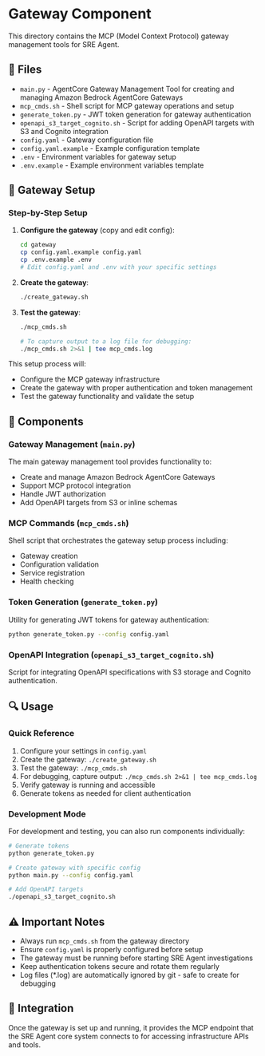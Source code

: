 # Gateway Component

This directory contains the MCP (Model Context Protocol) gateway management tools for SRE Agent.

## 📁 Files

- `main.py` - AgentCore Gateway Management Tool for creating and managing Amazon Bedrock AgentCore Gateways
- `mcp_cmds.sh` - Shell script for MCP gateway operations and setup
- `generate_token.py` - JWT token generation for gateway authentication
- `openapi_s3_target_cognito.sh` - Script for adding OpenAPI targets with S3 and Cognito integration
- `config.yaml` - Gateway configuration file
- `config.yaml.example` - Example configuration template
- `.env` - Environment variables for gateway setup
- `.env.example` - Example environment variables template

## 🚀 Gateway Setup

### Step-by-Step Setup

1. **Configure the gateway** (copy and edit config):
   ```bash
   cd gateway
   cp config.yaml.example config.yaml
   cp .env.example .env
   # Edit config.yaml and .env with your specific settings
   ```

2. **Create the gateway**:
   ```bash
   ./create_gateway.sh
   ```

3. **Test the gateway**:
   ```bash
   ./mcp_cmds.sh
   
   # To capture output to a log file for debugging:
   ./mcp_cmds.sh 2>&1 | tee mcp_cmds.log
   ```

This setup process will:
- Configure the MCP gateway infrastructure
- Create the gateway with proper authentication and token management
- Test the gateway functionality and validate the setup

## 🔧 Components

### Gateway Management (`main.py`)
The main gateway management tool provides functionality to:
- Create and manage Amazon Bedrock AgentCore Gateways
- Support MCP protocol integration
- Handle JWT authorization
- Add OpenAPI targets from S3 or inline schemas

### MCP Commands (`mcp_cmds.sh`)
Shell script that orchestrates the gateway setup process including:
- Gateway creation
- Configuration validation
- Service registration
- Health checking

### Token Generation (`generate_token.py`)
Utility for generating JWT tokens for gateway authentication:
```bash
python generate_token.py --config config.yaml
```

### OpenAPI Integration (`openapi_s3_target_cognito.sh`)
Script for integrating OpenAPI specifications with S3 storage and Cognito authentication.

## 🔍 Usage

### Quick Reference
1. Configure your settings in `config.yaml`
2. Create the gateway: `./create_gateway.sh`
3. Test the gateway: `./mcp_cmds.sh`
4. For debugging, capture output: `./mcp_cmds.sh 2>&1 | tee mcp_cmds.log`
5. Verify gateway is running and accessible
6. Generate tokens as needed for client authentication

### Development Mode
For development and testing, you can also run components individually:

```bash
# Generate tokens
python generate_token.py

# Create gateway with specific config
python main.py --config config.yaml

# Add OpenAPI targets
./openapi_s3_target_cognito.sh
```

## ⚠️ Important Notes

- Always run `mcp_cmds.sh` from the gateway directory
- Ensure `config.yaml` is properly configured before setup
- The gateway must be running before starting SRE Agent investigations
- Keep authentication tokens secure and rotate them regularly
- Log files (*.log) are automatically ignored by git - safe to create for debugging

## 🔗 Integration

Once the gateway is set up and running, it provides the MCP endpoint that the SRE Agent core system connects to for accessing infrastructure APIs and tools.